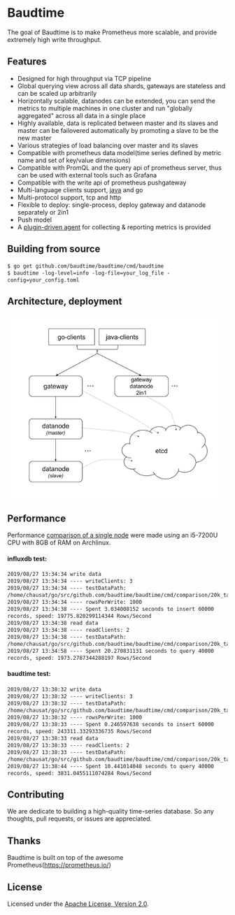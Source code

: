 # Baudtime

The goal of Baudtime is to make Prometheus more scalable, and provide extremely high write throughput.

## Features
* Designed for high throughput via TCP pipeline
* Global querying view across all data shards, gateways are stateless and can be scaled up arbitrarily
* Horizontally scalable, datanodes can be extended, you can send the metrics to multiple machines in one cluster and run "globally aggregated" across all data in a single place
* Highly available, data is replicated between master and its slaves and master can be failovered automatically by promoting a slave to be the new master
* Various strategies of load balancing over master and its slaves
* Compatible with prometheus data model(time series defined by metric name and set of key/value dimensions)
* Compatible with PromQL and the query api of prometheus server, thus can be used with external tools such as Grafana
* Compatible with the write api of prometheus pushgateway
* Multi-language clients support, [java](https://github.com/baudtime/client_java) and go
* Multi-protocol support, tcp and http
* Flexible to deploy: single-process, deploy gateway and datanode separately or 2in1
* Push model
* A [plugin-driven agent](https://github.com/baudtime/agent) for collecting & reporting metrics is provided

## Building from source
    $ go get github.com/baudtime/baudtime/cmd/baudtime
    $ baudtime -log-level=info -log-file=your_log_file -config=your_config.toml

## Architecture, deployment
![architecture](https://raw.githubusercontent.com/baudtime/baudtime.github.io/master/baudtime.png)

## Performance
Performance [comparison of a single node](https://github.com/baudtime/baudtime/tree/master/cmd/comparison) were made using an i5-7200U CPU with 8GB of RAM on Archlinux.
#### influxdb test:
```
2019/08/27 13:34:34 write data
2019/08/27 13:34:34 ---- writeClients: 3
2019/08/27 13:34:34 ---- testDataPath: /home/chausat/go/src/github.com/baudtime/baudtime/cmd/comparison/20k_tags.json
2019/08/27 13:34:34 ---- rowsPerWrite: 1000
2019/08/27 13:34:38 ---- Spent 3.034008152 seconds to insert 60000 records, speed: 19775.820299114344 Rows/Second
2019/08/27 13:34:38 read data
2019/08/27 13:34:38 ---- readClients: 2
2019/08/27 13:34:38 ---- testDataPath: /home/chausat/go/src/github.com/baudtime/baudtime/cmd/comparison/20k_tags.json
2019/08/27 13:34:58 ---- Spent 20.270831131 seconds to query 40000 records, speed: 1973.2787344288197 Rows/Second
```
#### baudtime test:
```
2019/08/27 13:38:32 write data
2019/08/27 13:38:32 ---- writeClients: 3
2019/08/27 13:38:32 ---- testDataPath: /home/chausat/go/src/github.com/baudtime/baudtime/cmd/comparison/20k_tags.json
2019/08/27 13:38:32 ---- rowsPerWrite: 1000
2019/08/27 13:38:33 ---- Spent 0.246597638 seconds to insert 60000 records, speed: 243311.33293336735 Rows/Second
2019/08/27 13:38:33 read data
2019/08/27 13:38:33 ---- readClients: 2
2019/08/27 13:38:33 ---- testDataPath: /home/chausat/go/src/github.com/baudtime/baudtime/cmd/comparison/20k_tags.json
2019/08/27 13:38:44 ---- Spent 10.441014048 seconds to query 40000 records, speed: 3831.0455111074284 Rows/Second
```


## Contributing
We are dedicate to building a high-quality time-series database. So any thoughts, pull requests, or issues are appreciated.

## Thanks
Baudtime is built on top of the awesome Prometheus(https://prometheus.io/)

## License
Licensed under the [Apache License, Version 2.0](https://www.apache.org/licenses/LICENSE-2.0).
